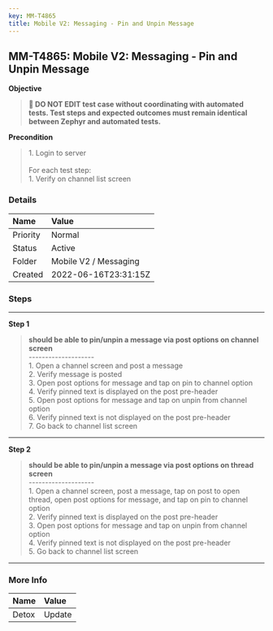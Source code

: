 ```yaml
---
key: MM-T4865
title: Mobile V2: Messaging - Pin and Unpin Message
---
```


## MM-T4865: Mobile V2: Messaging - Pin and Unpin Message

**Objective**

> <article><strong>🛑 DO NOT EDIT test case without coordinating with automated tests. Test steps and expected outcomes must remain identical between Zephyr and automated tests.</strong></article>

**Precondition**

> <article>1. Login to server<br /><br />For each test step:<br />1. Verify on channel list screen</article>

### Details

| Name     | Value                 |
| :------- | :-------------------- |
| Priority | Normal                |
| Status   | Active                |
| Folder   | Mobile V2 / Messaging |
| Created  | 2022-06-16T23:31:15Z  |

### Steps

<hr/>

**Step 1**

> <article><strong>should be able to pin/unpin a message via post options on channel screen</strong><br />--------------------<br />1. Open a channel screen and post a message<br />2. Verify message is posted<br />3. Open post options for message and tap on pin to channel option<br />4. Verify pinned text is displayed on the post pre-header<br />5. Open post options for message and tap on unpin from channel option<br />6. Verify pinned text is not displayed on the post pre-header<br />7. Go back to channel list screen</article>

<hr/>

**Step 2**

> <article><strong>should be able to pin/unpin a message via post options on thread screen</strong><br />--------------------<br />1. Open a channel screen, post a message, tap on post to open thread, open post options for message, and tap on pin to channel option<br />2. Verify pinned text is displayed on the post pre-header<br />3. Open post options for message and tap on unpin from channel option<br />4. Verify pinned text is not displayed on the post pre-header<br />5. Go back to channel list screen</article>

<hr/>

### More Info

| Name  | Value  |
| :---- | :----- |
| Detox | Update |
